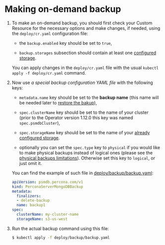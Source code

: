 # Making on-demand backup

1. To make an on-demand backup, you should first check your Custom Resource for
    the necessary options and make changes, if needed, using the
    `deploy/cr.yaml` configuration file:

    * the `backup.enabled` key should be set to `true`,

    * `backup.storages` subsection should contain at least one [configured storage](backups-storage.md).

    You can apply changes in the `deploy/cr.yaml` file with the usual
    `kubectl apply -f deploy/cr.yaml` command.

2. Now use *a special backup configuration YAML file* with the following
    keys:

    * `metadata.name` key should be set to the **backup name**
        (this name will be needed later to [restore the bakup](backups-restore.md)),

    * `spec.clusterName` key should be set to the name of your cluster (prior to
        the Operator version 1.12.0 this key was named `spec.psmdbCluster`),

    * `spec.storageName` key should be set to the name of your [already configured storage](backups-storage.md).

    * optionally you can set the `spec.type` key to `physical` if you would like
       to make physical backups instead of logical ones (please see the
       [physical backups limitations](backups-about.md#physical)). Otherwise set
       this key to `logical`, or just omit it.

    You can find the example of such file in
    [deploy/backup/backup.yaml](https://github.com/percona/percona-server-mongodb-operator/blob/main/deploy/backup/backup.yaml):

    ```yaml
    apiVersion: psmdb.percona.com/v1
    kind: PerconaServerMongoDBBackup
    metadata:
      finalizers:
      - delete-backup
      name: backup1
    spec:
      clusterName: my-cluster-name
      storageName: s3-us-west
    ```

3. Run the actual backup command using this file:

    ``` {.bash data-prompt="$" }
    $ kubectl apply -f deploy/backup/backup.yaml
    ```

